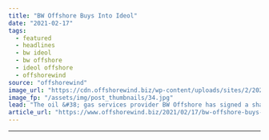 ```yaml
---
title: "BW Offshore Buys Into Ideol"
date: "2021-02-17"
tags: 
  - featured
  - headlines
  - bw ideol
  - bw offshore
  - ideol offshore
  - offshorewind
source: "offshorewind"
image_url: "https://cdn.offshorewind.biz/wp-content/uploads/sites/2/2021/02/17090003/Ideol-floating-wind-technology.jpg"
image_fp: "/assets/img/post_thumbnails/34.jpg"
lead: "The oil &#38; gas services provider BW Offshore has signed a share purchase agreement"
article_url: "https://www.offshorewind.biz/2021/02/17/bw-offshore-buys-into-ideol/"
---
```


---

